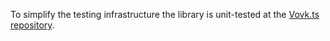 To simplify the testing infrastructure the library is unit-tested at the [Vovk.ts repository](https://github.com/finom/vovk).